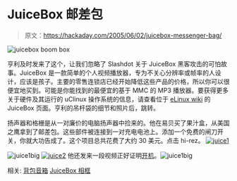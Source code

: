 # JuiceBox 邮差包

> 原文：<https://hackaday.com/2005/06/02/juicebox-messenger-bag/>

![juicebox boom box](img/37a4741503af904221da58d23369aeec.png)

亨利及时发来了这个，让我们忽略了 Slashdot 关于 JuiceBox 黑客攻击的可怕故事。JuiceBox 是一款简单的个人视频播放器，专为不关心分辨率或帧率的人设计，应该是孩子。主要的零售连锁店已经开始降低这些产品的价格，所以你可以很便宜地买到。可能是你能找到的最便宜的基于 MMC 的 MP3 播放器。要获得更多关于硬件及其运行的 uClinux 操作系统的信息，请查看位于 [eLinux wiki](http://www.elinux.org/wiki/JuiceBox) 的 JuiceBox 页面。亨利的吊杆袋的细节和照片后，跳转。

扬声器和格栅是从一对廉价的电脑扬声器中捡来的。他在易贝买了果汁盒，从美国之鹰拿到了邮差包。这些部件被连接到一对充电电池上。添加一个免费的闸刀开关，你就大功告成了。这个项目总共花费了大约 30 美元。点击 hi-rez。
[![juice1](img/2cb02c68c353354533f12864b8b6b591.png)](http://media.weblogsinc.com/common/videos/barb/juice1.JPG)

![juice1big](img/3aee6ee46c7e7bd5eb8992c7019389d2.png) [![juice2](img/06312d0227ea40315df86457d3e75cec.png)](http://media.weblogsinc.com/common/videos/barb/juice2.JPG) 
他还发来一段视频正好证明[开机](http://media.weblogsinc.com/common/videos/barb/PowerOn.mov)。![juice1big](img/96c3b644a5b88f3bede9418e707fce3f.png)

相关:
[背包音箱](http://www.hackaday.com/entry/1234000817039162/)
[JuiceBox 相框](http://www.makezine.com/blog/archive/2005/03/the_11_lcd_phot.html)